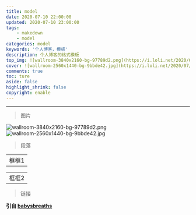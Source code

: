 ```yaml
---
title: model
date: 2020-07-10 22:00:00
updated: 2020-07-10 23:00:00
tags: 
	- makedown
	- model
categories: model
keywords: '个人博客，模板'
description: 个人博客的格式模板
top_img: ![wallroom-3840x2160-bg-97789d2.png](https://i.loli.net/2020/07/12/udyKS2gjCvco7XE.png)
cover: ![wallroom-2560x1440-bg-9bbde42.jpg](https://i.loli.net/2020/07/12/Xdjfat3RFq4QWbM.jpg)
comments: true
toc: ture
aside: false
highlight_shrink: false
copyright: enable
---
```


<!-- more -->

-------

> 图片

![wallroom-3840x2160-bg-97789d2.png](https://i.loli.net/2020/07/12/udyKS2gjCvco7XE.png)
![wallroom-2560x1440-bg-9bbde42.jpg](https://i.loli.net/2020/07/12/Xdjfat3RFq4QWbM.jpg)

> 段落

<table>
    <tr>
        <td>框框1</td>
    </tr>
</table>
<table>
    <tr>
        <td>框框2</td>
    </tr>
</table>

> 链接

**引自 [babysbreaths](http://babysbreaths.top)**







